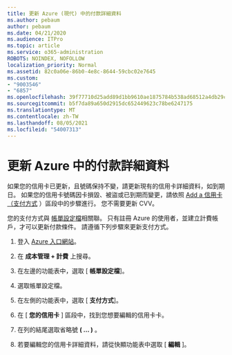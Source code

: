 ```yaml
---
title: 更新 Azure (現代) 中的付款詳細資料
ms.author: pebaum
author: pebaum
ms.date: 04/21/2020
ms.audience: ITPro
ms.topic: article
ms.service: o365-administration
ROBOTS: NOINDEX, NOFOLLOW
localization_priority: Normal
ms.assetid: 82c0a06e-86b0-4e8c-8644-59cbc02e7645
ms.custom:
- "9003546"
- "6857"
ms.openlocfilehash: 39f77710d25add89d1bb9610ae1875784b538ad68512a4db29c1388e53e0fd75
ms.sourcegitcommit: b5f7da89a650d2915dc652449623c78be6247175
ms.translationtype: MT
ms.contentlocale: zh-TW
ms.lasthandoff: 08/05/2021
ms.locfileid: "54007313"
---
```

# <a name="update-payment-details-in-azure"></a>更新 Azure 中的付款詳細資料

如果您的信用卡已更新，且號碼保持不變，請更新現有的信用卡詳細資料，如到期日。 如果您的信用卡號碼因卡損毀、被盜或已到期而變更，請依照 [Add a 信用卡（支付方式](https://docs.microsoft.com/azure/cost-management-billing/manage/change-credit-card?WT.mc_id=Portal-Microsoft_Azure_Support#addcard) ）區段中的步驟進行。 您不需要更新 CVV。

您的支付方式與 [帳單設定檔](https://docs.microsoft.com/azure/billing/billing-how-to-change-credit-card?WT.mc_id=Portal-Microsoft_Azure_Support#change-payment-method-for-a-billing-profile)相關聯。 只有註冊 Azure 的使用者，並建立計費帳戶，才可以更新付款條件。 請遵循下列步驟來更新支付方式。

1. 登入 [Azure 入口網站](https://portal.azure.com/)。

2. 在 **成本管理 + 計費** 上搜尋。

3. 在左邊的功能表中，選取 [ **帳單設定檔**]。

4. 選取帳單設定檔。

5. 在左側的功能表中，選取 [ **支付方式**]。

6. 在 [ **您的信用卡** ] 區段中，找到您想要編輯的信用卡卡。
7. 在列的結尾選取省略號 **( ... )** 。

8. 若要編輯您的信用卡詳細資料，請從快顯功能表中選取 [  **編輯**  ]。
